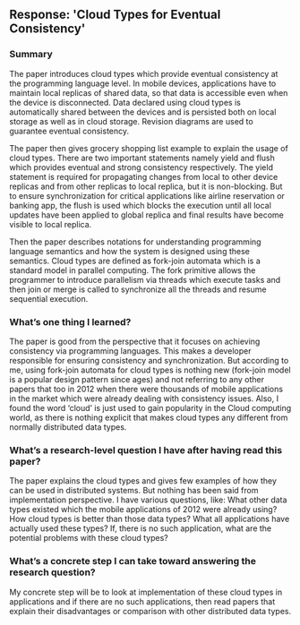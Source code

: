﻿## Response: 'Cloud Types for Eventual Consistency'

### Summary

The paper introduces cloud types which provide eventual consistency at the programming language level. In mobile devices, applications have to maintain local replicas of shared data, so that data is accessible even when the device is disconnected. Data declared using cloud types is automatically shared between the devices and is persisted both on local storage as well as in cloud storage. Revision diagrams are used to guarantee eventual consistency.

The paper then gives grocery shopping list example to explain the usage of cloud types. There are two important statements namely yield and flush which provides eventual and strong consistency respectively. The yield statement is required for propagating changes from local to other device replicas and from other replicas to local replica, but it is non-blocking. But to ensure synchronization for critical applications like airline reservation or banking app, the flush is used which blocks the execution until all local updates have been applied to global replica and final results have become visible to local replica.

Then the paper describes notations for understanding programming language semantics and how the system is designed using  these semantics. Cloud types are defined as fork-join automata which is a standard model in parallel computing. The fork primitive allows the programmer to introduce parallelism via threads which execute tasks and then join or merge is called to synchronize all the threads and resume sequential execution.

### What’s one thing I learned?
The paper is good from the perspective that it focuses on achieving consistency via programming languages. This makes a developer responsible for ensuring consistency and synchronization. But according to me, using fork-join automata for cloud types is nothing new (fork-join model is a popular design pattern since ages) and not referring to any other papers that too in 2012 when there were thousands of mobile applications in the market which were already dealing with consistency issues. Also, I found the word ‘cloud’ is just used to gain popularity in the Cloud computing world, as there is nothing explicit that makes cloud types any different from normally distributed data types.

### What’s a research-level question I have after having read this paper?
The paper explains the cloud types and gives few examples of how they can be used in distributed systems. But nothing has been said from implementation perspective. 
I have various questions, like:
What other data types existed which the mobile applications of 2012 were already using?
How cloud types is better than those data types?
What all applications have actually used these types? If, there is no such application, what are the potential problems with these cloud types?

### What’s a concrete step I can take toward answering the research question?
My concrete step will be to look at implementation of these cloud types in applications and if there are no such applications, then read papers that explain their disadvantages or comparison with other distributed data types.

